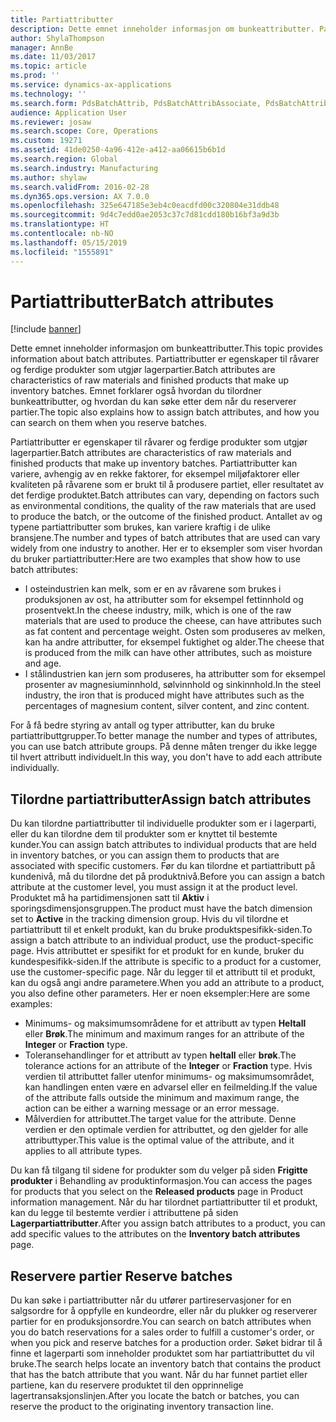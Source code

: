 ```yaml
---
title: Partiattributter
description: Dette emnet inneholder informasjon om bunkeattributter. Partiattributter er egenskaper til råvarer og ferdige produkter som utgjør lagerpartier. Emnet forklarer også hvordan du tilordner bunkeattributter, og hvordan du kan søke etter dem når du reserverer partier.
author: ShylaThompson
manager: AnnBe
ms.date: 11/03/2017
ms.topic: article
ms.prod: ''
ms.service: dynamics-ax-applications
ms.technology: ''
ms.search.form: PdsBatchAttrib, PdsBatchAttribAssociate, PdsBatchAttribByAttribGroup, PdsBatchAttribByItem, PdsBatchAttribByitemCustomer, PdsBatchAttribGroup
audience: Application User
ms.reviewer: josaw
ms.search.scope: Core, Operations
ms.custom: 19271
ms.assetid: 41de0250-4a96-412e-a412-aa06615b6b1d
ms.search.region: Global
ms.search.industry: Manufacturing
ms.author: shylaw
ms.search.validFrom: 2016-02-28
ms.dyn365.ops.version: AX 7.0.0
ms.openlocfilehash: 325e647185e3eb4c0eacdfd00c320804e31ddb48
ms.sourcegitcommit: 9d4c7edd0ae2053c37c7d81cdd180b16bf3a9d3b
ms.translationtype: HT
ms.contentlocale: nb-NO
ms.lasthandoff: 05/15/2019
ms.locfileid: "1555891"
---
```

# <a name="batch-attributes"></a><span data-ttu-id="ff043-105">Partiattributter</span><span class="sxs-lookup"><span data-stu-id="ff043-105">Batch attributes</span></span>

[!include [banner](../includes/banner.md)]

<span data-ttu-id="ff043-106">Dette emnet inneholder informasjon om bunkeattributter.</span><span class="sxs-lookup"><span data-stu-id="ff043-106">This topic provides information about batch attributes.</span></span> <span data-ttu-id="ff043-107">Partiattributter er egenskaper til råvarer og ferdige produkter som utgjør lagerpartier.</span><span class="sxs-lookup"><span data-stu-id="ff043-107">Batch attributes are characteristics of raw materials and finished products that make up inventory batches.</span></span> <span data-ttu-id="ff043-108">Emnet forklarer også hvordan du tilordner bunkeattributter, og hvordan du kan søke etter dem når du reserverer partier.</span><span class="sxs-lookup"><span data-stu-id="ff043-108">The topic also explains how to assign batch attributes, and how you can search on them when you reserve batches.</span></span>

<span data-ttu-id="ff043-109">Partiattributter er egenskaper til råvarer og ferdige produkter som utgjør lagerpartier.</span><span class="sxs-lookup"><span data-stu-id="ff043-109">Batch attributes are characteristics of raw materials and finished products that make up inventory batches.</span></span> <span data-ttu-id="ff043-110">Partiattributter kan variere, avhengig av en rekke faktorer, for eksempel miljøfaktorer eller kvaliteten på råvarene som er brukt til å produsere partiet, eller resultatet av det ferdige produktet.</span><span class="sxs-lookup"><span data-stu-id="ff043-110">Batch attributes can vary, depending on factors such as environmental conditions, the quality of the raw materials that are used to produce the batch, or the outcome of the finished product.</span></span> <span data-ttu-id="ff043-111">Antallet av og typene partiattributter som brukes, kan variere kraftig i de ulike bransjene.</span><span class="sxs-lookup"><span data-stu-id="ff043-111">The number and types of batch attributes that are used can vary widely from one industry to another.</span></span> <span data-ttu-id="ff043-112">Her er to eksempler som viser hvordan du bruker partiattributter:</span><span class="sxs-lookup"><span data-stu-id="ff043-112">Here are two examples that show how to use batch attributes:</span></span>

-   <span data-ttu-id="ff043-113">I osteindustrien kan melk, som er en av råvarene som brukes i produksjonen av ost, ha attributter som for eksempel fettinnhold og prosentvekt.</span><span class="sxs-lookup"><span data-stu-id="ff043-113">In the cheese industry, milk, which is one of the raw materials that are used to produce the cheese, can have attributes such as fat content and percentage weight.</span></span> <span data-ttu-id="ff043-114">Osten som produseres av melken, kan ha andre attributter, for eksempel fuktighet og alder.</span><span class="sxs-lookup"><span data-stu-id="ff043-114">The cheese that is produced from the milk can have other attributes, such as moisture and age.</span></span>
-   <span data-ttu-id="ff043-115">I stålindustrien kan jern som produseres, ha attributter som for eksempel prosenter av magnesiuminnhold, sølvinnhold og sinkinnhold.</span><span class="sxs-lookup"><span data-stu-id="ff043-115">In the steel industry, the iron that is produced might have attributes such as the percentages of magnesium content, silver content, and zinc content.</span></span>

<span data-ttu-id="ff043-116">For å få bedre styring av antall og typer attributter, kan du bruke partiattributtgrupper.</span><span class="sxs-lookup"><span data-stu-id="ff043-116">To better manage the number and types of attributes, you can use batch attribute groups.</span></span> <span data-ttu-id="ff043-117">På denne måten trenger du ikke legge til hvert attributt individuelt.</span><span class="sxs-lookup"><span data-stu-id="ff043-117">In this way, you don't have to add each attribute individually.</span></span>

## <a name="assign-batch-attributes"></a><span data-ttu-id="ff043-118">Tilordne partiattributter</span><span class="sxs-lookup"><span data-stu-id="ff043-118">Assign batch attributes</span></span>
<span data-ttu-id="ff043-119">Du kan tilordne partiattributter til individuelle produkter som er i lagerparti, eller du kan tilordne dem til produkter som er knyttet til bestemte kunder.</span><span class="sxs-lookup"><span data-stu-id="ff043-119">You can assign batch attributes to individual products that are held in inventory batches, or you can assign them to products that are associated with specific customers.</span></span> <span data-ttu-id="ff043-120">Før du kan tilordne et partiattributt på kundenivå, må du tilordne det på produktnivå.</span><span class="sxs-lookup"><span data-stu-id="ff043-120">Before you can assign a batch attribute at the customer level, you must assign it at the product level.</span></span> <span data-ttu-id="ff043-121">Produktet må ha partidimensjonen satt til **Aktiv** i sporingsdimensjonsgruppen.</span><span class="sxs-lookup"><span data-stu-id="ff043-121">The product must have the batch dimension set to **Active** in the tracking dimension group.</span></span> <span data-ttu-id="ff043-122">Hvis du vil tilordne et partiattributt til et enkelt produkt, kan du bruke produktspesifikk-siden.</span><span class="sxs-lookup"><span data-stu-id="ff043-122">To assign a batch attribute to an individual product, use the product-specific page.</span></span> <span data-ttu-id="ff043-123">Hvis attributtet er spesifikt for et produkt for en kunde, bruker du kundespesifikk-siden.</span><span class="sxs-lookup"><span data-stu-id="ff043-123">If the attribute is specific to a product for a customer, use the customer-specific page.</span></span> <span data-ttu-id="ff043-124">Når du legger til et attributt til et produkt, kan du også angi andre parametere.</span><span class="sxs-lookup"><span data-stu-id="ff043-124">When you add an attribute to a product, you also define other parameters.</span></span> <span data-ttu-id="ff043-125">Her er noen eksempler:</span><span class="sxs-lookup"><span data-stu-id="ff043-125">Here are some examples:</span></span>

-   <span data-ttu-id="ff043-126">Minimums- og maksimumsområdene for et attributt av typen **Heltall** eller **Brøk**.</span><span class="sxs-lookup"><span data-stu-id="ff043-126">The minimum and maximum ranges for an attribute of the **Integer** or **Fraction** type.</span></span>
-   <span data-ttu-id="ff043-127">Toleransehandlinger for et attributt av typen **heltall** eller **brøk**.</span><span class="sxs-lookup"><span data-stu-id="ff043-127">The tolerance actions for an attribute of the **Integer** or **Fraction** type.</span></span> <span data-ttu-id="ff043-128">Hvis verdien til attributtet faller utenfor minimums- og maksimumsområdet, kan handlingen enten være en advarsel eller en feilmelding.</span><span class="sxs-lookup"><span data-stu-id="ff043-128">If the value of the attribute falls outside the minimum and maximum range, the action can be either a warning message or an error message.</span></span>
-   <span data-ttu-id="ff043-129">Målverdien for attributtet.</span><span class="sxs-lookup"><span data-stu-id="ff043-129">The target value for the attribute.</span></span> <span data-ttu-id="ff043-130">Denne verdien er den optimale verdien for attributtet, og den gjelder for alle attributtyper.</span><span class="sxs-lookup"><span data-stu-id="ff043-130">This value is the optimal value of the attribute, and it applies to all attribute types.</span></span>

<span data-ttu-id="ff043-131">Du kan få tilgang til sidene for produkter som du velger på siden **Frigitte produkter** i Behandling av produktinformasjon.</span><span class="sxs-lookup"><span data-stu-id="ff043-131">You can access the pages for products that you select on the **Released products** page in Product information management.</span></span> <span data-ttu-id="ff043-132">Når du har tilordnet partiattributter til et produkt, kan du legge til bestemte verdier i attributtene på siden **Lagerpartiattributter**.</span><span class="sxs-lookup"><span data-stu-id="ff043-132">After you assign batch attributes to a product, you can add specific values to the attributes on the **Inventory batch attributes** page.</span></span>

## <a name="reserve-batches"></a><span data-ttu-id="ff043-133">Reservere partier </span><span class="sxs-lookup"><span data-stu-id="ff043-133">Reserve batches</span></span>
<span data-ttu-id="ff043-134">Du kan søke i partiattributter når du utfører partireservasjoner for en salgsordre for å oppfylle en kundeordre, eller når du plukker og reserverer partier for en produksjonsordre.</span><span class="sxs-lookup"><span data-stu-id="ff043-134">You can search on batch attributes when you do batch reservations for a sales order to fulfill a customer's order, or when you pick and reserve batches for a production order.</span></span> <span data-ttu-id="ff043-135">Søket bidrar til å finne et lagerparti som inneholder produktet som har partiattributtet du vil bruke.</span><span class="sxs-lookup"><span data-stu-id="ff043-135">The search helps locate an inventory batch that contains the product that has the batch attribute that you want.</span></span> <span data-ttu-id="ff043-136">Når du har funnet partiet eller partiene, kan du reservere produktet til den opprinnelige lagertransaksjonslinjen.</span><span class="sxs-lookup"><span data-stu-id="ff043-136">After you locate the batch or batches, you can reserve the product to the originating inventory transaction line.</span></span>



